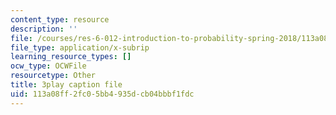 ```yaml
---
content_type: resource
description: ''
file: /courses/res-6-012-introduction-to-probability-spring-2018/113a08ff2fc05bb4935dcb04bbbf1fdc_9QJt03983Gg.vtt
file_type: application/x-subrip
learning_resource_types: []
ocw_type: OCWFile
resourcetype: Other
title: 3play caption file
uid: 113a08ff-2fc0-5bb4-935d-cb04bbbf1fdc
---
```

